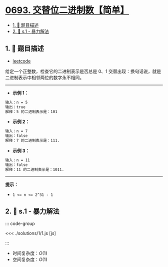 # [0693. 交替位二进制数【简单】](https://github.com/tnotesjs/TNotes.leetcode/tree/main/notes/0693.%20%E4%BA%A4%E6%9B%BF%E4%BD%8D%E4%BA%8C%E8%BF%9B%E5%88%B6%E6%95%B0%E3%80%90%E7%AE%80%E5%8D%95%E3%80%91)

<!-- region:toc -->

- [1. 📝 题目描述](#1--题目描述)
- [2. 🎯 s.1 - 暴力解法](#2--s1---暴力解法)

<!-- endregion:toc -->

## 1. 📝 题目描述

- [leetcode](https://leetcode.cn/problems/binary-number-with-alternating-bits/)

给定一个正整数，检查它的二进制表示是否总是 0、1 交替出现：换句话说，就是二进制表示中相邻两位的数字永不相同。

---

- **示例 1：**

```txt
输入：n = 5
输出：true
解释：5 的二进制表示是：101
```

- **示例 2：**

```txt
输入：n = 7
输出：false
解释：7 的二进制表示是：111.
```

- **示例 3：**

```txt
输入：n = 11
输出：false
解释：11 的二进制表示是：1011.
```

---

**提示：**

- `1 <= n <= 2^31 - 1`

## 2. 🎯 s.1 - 暴力解法

::: code-group

<<< ./solutions/1/1.js [js]

:::

- 时间复杂度：$O(1)$
- 空间复杂度：$O(1)$
